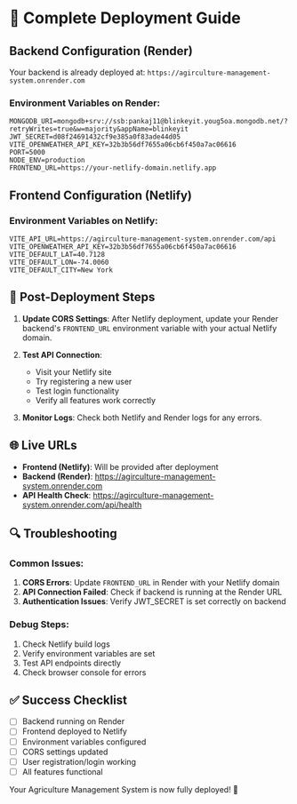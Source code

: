 # 🚀 Complete Deployment Guide

## Backend Configuration (Render)

Your backend is already deployed at: `https://agirculture-management-system.onrender.com`

### Environment Variables on Render:
```
MONGODB_URI=mongodb+srv://ssb:pankaj11@blinkeyit.youg5oa.mongodb.net/?retryWrites=true&w=majority&appName=blinkeyit
JWT_SECRET=d08f24691432cf9e385a0f83ade44d05
VITE_OPENWEATHER_API_KEY=32b3b56df7655a06cb6f450a7ac06616
PORT=5000
NODE_ENV=production
FRONTEND_URL=https://your-netlify-domain.netlify.app
```

## Frontend Configuration (Netlify)

### Environment Variables on Netlify:
```
VITE_API_URL=https://agirculture-management-system.onrender.com/api
VITE_OPENWEATHER_API_KEY=32b3b56df7655a06cb6f450a7ac06616
VITE_DEFAULT_LAT=40.7128
VITE_DEFAULT_LON=-74.0060
VITE_DEFAULT_CITY=New York
```

## 🔧 Post-Deployment Steps

1. **Update CORS Settings**: After Netlify deployment, update your Render backend's `FRONTEND_URL` environment variable with your actual Netlify domain.

2. **Test API Connection**: 
   - Visit your Netlify site
   - Try registering a new user
   - Test login functionality
   - Verify all features work correctly

3. **Monitor Logs**: Check both Netlify and Render logs for any errors.

## 🌐 Live URLs

- **Frontend (Netlify)**: Will be provided after deployment
- **Backend (Render)**: https://agirculture-management-system.onrender.com
- **API Health Check**: https://agirculture-management-system.onrender.com/api/health

## 🔍 Troubleshooting

### Common Issues:

1. **CORS Errors**: Update `FRONTEND_URL` in Render with your Netlify domain
2. **API Connection Failed**: Check if backend is running at the Render URL
3. **Authentication Issues**: Verify JWT_SECRET is set correctly on backend

### Debug Steps:

1. Check Netlify build logs
2. Verify environment variables are set
3. Test API endpoints directly
4. Check browser console for errors

## ✅ Success Checklist

- [ ] Backend running on Render
- [ ] Frontend deployed to Netlify
- [ ] Environment variables configured
- [ ] CORS settings updated
- [ ] User registration/login working
- [ ] All features functional

Your Agriculture Management System is now fully deployed! 🌱